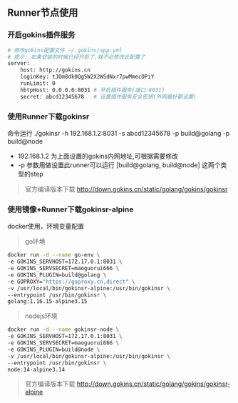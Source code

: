 ## Runner节点使用

### 开启gokins插件服务
```bash
# 修改gokins配置文件 ~/.gokins/app.yml
# 提示: 如果安装的时候已经开启了,就不必修改此配置了
server:
    host: http://gokins.cn
    loginKey: tJOm8dk0Qg5W2X2WSdNxr7pwMmecDPiY
    runLimit: 0
    hbtpHost: 0.0.0.0:8031 # 开启插件服务(端口:8031)
    secret: abcd12345678   # 设置插件服务安全密钥(外网最好都设置)
```

### 使用Runner下载gokinsr
命令运行 ./gokinsr -h 192.168.1.2:8031 -s abcd12345678 -p build@golang -p build@node
+ 192.168.1.2 为上面设置的gokins内网地址,可根据需要修改
+ -p 参数用做设置此runner可以运行 [build@golang, build@node] 这两个类型的step
> 官方编译版本下载 http://down.gokins.cn/static/golang/gokins/gokinsr

### 使用镜像+Runner下载gokinsr-alpine
docker使用，环境变量配置
> go环境
```bash
docker run -d --name go-env \
-e GOKINS_SERVHOST=172.17.0.1:8031 \
-e GOKINS_SERVSECRET=maoguorui666 \
-e GOKINS_PLUGIN=build@golang \
-e GOPROXY="https://goproxy.cn,direct" \
-v /usr/local/bin/gokinsr-alpine:/usr/bin/gokinsr \
--entrypoint /usr/bin/gokinsr \
golang:1.16.15-alpine3.15
```
>nodejs环境
```bash
docker run -d --name gokinsr-node \
-e GOKINS_SERVHOST=172.17.0.1:8031 \
-e GOKINS_SERVSECRET=maoguorui666 \
-e GOKINS_PLUGIN=build@node \
-v /usr/local/bin/gokinsr-alpine:/usr/bin/gokinsr \
--entrypoint /usr/bin/gokinsr \
node:14-alpine3.14
```

> 官方编译版本下载 http://down.gokins.cn/static/golang/gokins/gokinsr-alpine
